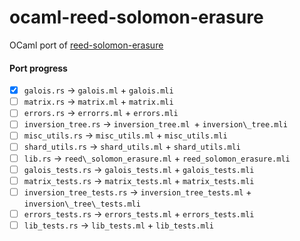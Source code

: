 # ocaml-reed-solomon-erasure
OCaml port of [reed-solomon-erasure](https://github.com/darrenldl/reed-solomon-erasure)

#### Port progress
- [x] `galois.rs` -> `galois.ml` + `galois.mli`
- [ ] `matrix.rs` -> `matrix.ml` + `matrix.mli`
- [ ] `errors.rs` -> `errorrs.ml` + `errors.mli`
- [ ] `inversion_tree.rs` -> `inversion_tree.ml `+ `inversion\_tree.mli`
- [ ] `misc_utils.rs` -> `misc_utils.ml` + `misc_utils.mli`
- [ ] `shard_utils.rs` -> `shard_utils.ml` + `shard_utils.mli`
- [ ] `lib.rs` -> `reed\_solomon_erasure.ml` + `reed_solomon_erasure.mli`
- [ ] `galois_tests.rs` -> `galois_tests.ml` + `galois_tests.mli`
- [ ] `matrix_tests.rs` -> `matrix_tests.ml` + `matrix_tests.mli`
- [ ] `inversion_tree_tests.rs` -> `inversion_tree_tests.ml` + `inversion\_tree\_tests.mli`
- [ ] `errors_tests.rs` -> `errors_tests.ml` + `errors_tests.mli`
- [ ] `lib_tests.rs` -> `lib_tests.ml` + `lib_tests.mli`
